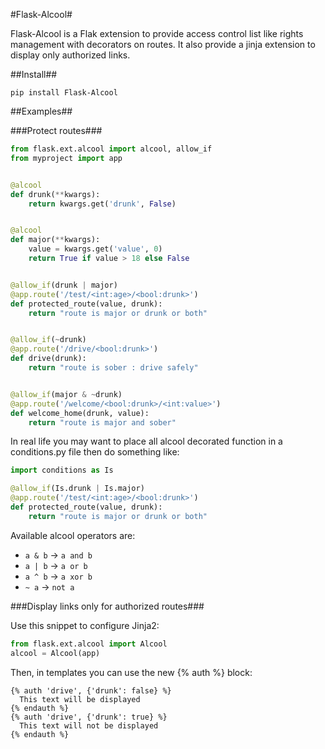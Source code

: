 #Flask-Alcool#

Flask-Alcool is a Flak extension to provide access control list like rights
management with decorators on routes. It also provide a jinja extension to
display only authorized links.

##Install##

```
pip install Flask-Alcool
```

##Examples##

###Protect routes###

```python
from flask.ext.alcool import alcool, allow_if
from myproject import app


@alcool
def drunk(**kwargs):
    return kwargs.get('drunk', False)


@alcool
def major(**kwargs):
    value = kwargs.get('value', 0)
    return True if value > 18 else False


@allow_if(drunk | major)
@app.route('/test/<int:age>/<bool:drunk>')
def protected_route(value, drunk):
    return "route is major or drunk or both"


@allow_if(~drunk)
@app.route('/drive/<bool:drunk>')
def drive(drunk):
    return "route is sober : drive safely"


@allow_if(major & ~drunk)
@app.route('/welcome/<bool:drunk>/<int:value>')
def welcome_home(drunk, value):
    return "route is major and sober"
```

In real life you may want to place all alcool decorated function in a
conditions.py file then do something like:

```python
import conditions as Is

@allow_if(Is.drunk | Is.major)
@app.route('/test/<int:age>/<bool:drunk>')
def protected_route(value, drunk):
    return "route is major or drunk or both"
```

Available alcool operators are:

-   ``a & b`` → ``a and b``
-   ``a | b`` → ``a or b``
-   ``a ^ b`` → ``a xor b``
-   ``~ a`` → ``not a``


###Display links only for authorized routes###

Use this snippet to configure Jinja2:

```python
from flask.ext.alcool import Alcool
alcool = Alcool(app)
```

Then, in templates you can use the new {% auth %} block:

```html+jinja
{% auth 'drive', {'drunk': false} %}
  This text will be displayed
{% endauth %}
{% auth 'drive', {'drunk': true} %}
  This text will not be displayed
{% endauth %}
```
